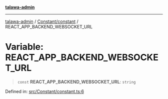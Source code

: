 [**talawa-admin**](../../../README.md)

***

[talawa-admin](../../../README.md) / [Constant/constant](../README.md) / REACT\_APP\_BACKEND\_WEBSOCKET\_URL

# Variable: REACT\_APP\_BACKEND\_WEBSOCKET\_URL

> `const` **REACT\_APP\_BACKEND\_WEBSOCKET\_URL**: `string`

Defined in: [src/Constant/constant.ts:6](https://github.com/bint-Eve/talawa-admin/blob/bb9ac170c0ec806cc5423650a66bbe110c3af5d9/src/Constant/constant.ts#L6)
